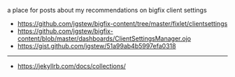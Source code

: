 
a place for posts about my recommendations on bigfix client settings

- https://github.com/jgstew/bigfix-content/tree/master/fixlet/clientsettings
- https://github.com/jgstew/bigfix-content/blob/master/dashboards/ClientSettingsManager.ojo
- https://gist.github.com/jgstew/51a99ab4b5997efa0318


--------

- https://jekyllrb.com/docs/collections/
